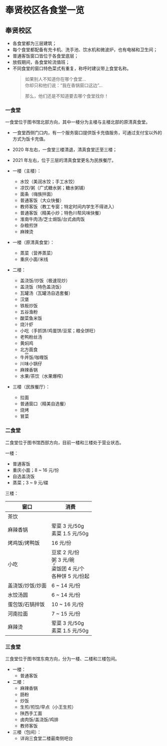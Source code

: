 # 奉贤校区各食堂一览

## 奉贤校区

- 各食堂都为三层建筑；
- 每个食堂都配备有充卡机、洗手池、饮水机和微波炉，也有电梯和卫生间；
- 普通客饭窗口皆位于各食堂底层；
- 放假期间，各食堂轮流值班；
- 不同食堂的窗口特色菜式有重复，称呼时建议带上食堂名称。
  > 如果别人不知道你在哪个食堂…<br>
  > 你却只和他们说：“我在香锅窗口这边”…
  >
  > 那么，他们还是不知道要去哪个食堂找你！

### 一食堂

一食堂位于图书馆北部方向，其中一楼分为主楼与主楼北部的原清真食堂。

- 一食堂西侧门口内，有一个服务窗口提供饭卡充值服务，可通过支付宝以外的方式为饭卡充值。
- 2020 年左右，一食堂三楼清退，清真食堂迁至三楼；
- 2021 年左右，位于三层的清真食堂更名为民族餐厅。

- 一楼（主楼）：
	- 水饺（美润水饺；手工水饺）
	- 凉饮/粥（广式糖水粥；糖水粥铺）
	- 面条（嗨族拌面）
	- 普通客饭（大众快餐）
	- 教师客饭（教工专窗；特定时间内学生不得进入）
	- 普通客饭（精美小炒；特色川帮风味快餐）
	- 淮南牛肉汤/芝士焗饭/台式卤肉饭
	- 杂粮煎饼
	- 麻辣烫
- 一楼（原清真食堂）：
	- 蒸菜（营养蒸菜）
	- 重庆小面/米线
- 二楼：
	- 盖浇饭/炒饭（极速现炒）
	- 盖浇饭（特色盖浇饭）
	- 瓦罐汤（瓦罐汤自选套餐）
	- 汉堡
	- 铁板炒饭
	- 五谷渔粉
	- 酸菜鱼米饭
	- 烧汁虾
	- 小吃（手抓饼/鸡蛋饼/豆浆；粮全饼旺）
	- 老鸭粉丝汤
	- 黄焖鸡
	- 北方面食
	- 牛<ruby>丼<rp>（</rp><rt>dǎn</rt><rp>）</rp></ruby>饭/咖喱饭
	- 川味小锅仔
	- 麻辣香锅
	- 水果/茶饮（水果爆榨）
- 三楼（民族餐厅）：
	- 拉面
	- 普通窗口（精美自选餐）
	- 烧烤
	- 冒菜

### 二食堂

二食堂位于图书馆西部方向，目前一楼和三楼处于营业状态。

一楼：

- 普通客饭
- 重庆小面；8 ~ 16 元/份
- 自选盖浇饭
- 蒸菜；3 ~ 9 元/碟

三楼：

窗口             | 消费
---------------- | ----
茶饮             |
麻辣香锅         | 荤菜 3 元/50g<br>素菜 1.5 元/50g
烤鸡饭/烤鸭饭    | 16 元/份
小吃             | 豆浆 2 元/份<br>粥 3 元/碗<br><ruby>粢<rp>（</rp><rt>zī</rt><rp>）</rp></ruby>饭团 4 元/个<br>各种饼 5 元/份起
盖浇饭/炒饭/炒面 |  6 ~ 14 元/份
水饺汤圆         |  6 ~ 14 元/份
蛋包饭/石锅拌饭  | 10 ~ 16 元/份
河南拉面         |  7 ~ 15 元/份
麻辣烫           | 荤菜 3 元/50g<br>素菜 1.5 元/50g

### 三食堂

三食堂位于图书馆东南方向，分为一楼、二楼和三楼包间。

- 一楼：
	- 普通客饭
- 二楼：
	- 麻辣香锅
	- 肠粉
	- 炒饭
	- 生煎/煎饺/早点（小王生煎）
	- 陕西手工面
	- 卤肉饭/盖浇饭/鸡排
	- 教师客饭
- 三楼（包间）：
	- 详询三食堂二楼最南侧吧台
